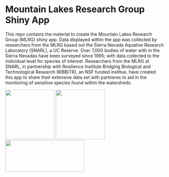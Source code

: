 # Mountain Lakes Research Group Shiny App

This repo contains the material to create the Mountain Lakes Research Group (MLRG) shiny app. Data displayed within the app was collected by researchers from the MLRG based out the Sierra Nevada Aquative Research Laboratory (SNARL), a UC Reserve. Over 7,000 bodies of water with in the Sierra Nevadas have been surveyed since 1995; with data collected to the individual level for species of interest. Researchers from the MLRG at SNARL, in partnership with Resilience Institute Bridging Biological and Technological Research (RIBBiTR), an NSF funded institue, have created this app to share their extensive data set with partneres to aid in the monitoring of sensitive species found within the watersheds.

<img src="https://user-images.githubusercontent.com/88209553/192006853-fff68790-e932-465d-84a7-63bfc2d17426.png" width="156"> <img src="https://user-images.githubusercontent.com/88209553/192006723-fb1e6d6b-57d3-4fee-97ea-e7a90a7de3ae.png" width="156">  <img src="https://github.com/Jake-Eisaguirre/NPS_Shiny/blob/main/MLRG_Shinyapp/www/mlrg_logo.png" width="250" height="100">
